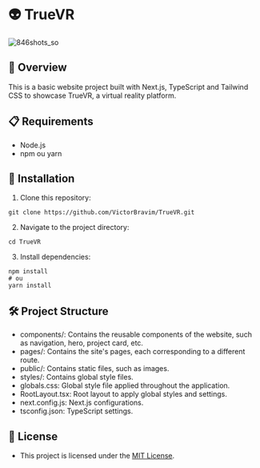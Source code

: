 # 👽 TrueVR

![846shots_so](https://github.com/VictorBravim/TrueVR/assets/122113588/77cda799-9520-4fae-9a38-16f17e1ef9d4)

## 🚀 Overview

This is a basic website project built with Next.js, TypeScript and Tailwind CSS to showcase TrueVR, a virtual reality platform.

## 📋 Requirements

- Node.js
- npm ou yarn

## 🔧 Installation

1. Clone this repository:
 
```
git clone https://github.com/VictorBravim/TrueVR.git
```

2. Navigate to the project directory:
   
```
cd TrueVR
```

3. Install dependencies:
   
```
npm install
# ou
yarn install
```
   
## 🛠️ Project Structure

- components/: Contains the reusable components of the website, such as navigation, hero, project card, etc.
- pages/: Contains the site's pages, each corresponding to a different route.
- public/: Contains static files, such as images.
- styles/: Contains global style files.
- globals.css: Global style file applied throughout the application.
- RootLayout.tsx: Root layout to apply global styles and settings.
- next.config.js: Next.js configurations.
- tsconfig.json: TypeScript settings.

## 📄 License

- This project is licensed under the [MIT License](LICENSE).
